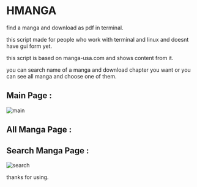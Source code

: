 # HMANGA
find a manga and download as pdf in terminal.

this script made for people who work with terminal and linux and doesnt have gui form yet.

this script is based on manga-usa.com and shows content from it.

you can search name of a manga and download chapter you want or you can see all manga and choose one of them.


## Main Page : 





![main](https://user-images.githubusercontent.com/65117441/198950591-637960ae-f591-4ebf-906b-5110e9c76aa8.png)



## All Manga Page : 






## Search Manga Page : 



![search](https://user-images.githubusercontent.com/65117441/198952735-c929e1ce-2c4f-4d17-95b4-3d719c80f8de.png)

thanks for using.
